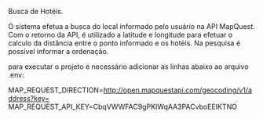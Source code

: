Busca de Hotéis. 

O sistema efetua a busca do local informado pelo usuário na API MapQuest. 
Com o retorno da API, é utilizado a latitude e longitude para efetuar o calculo da distância entre o ponto informado e os hotéis. 
Na pesquisa é possível informar a ordenação. 

para executar o projeto é necessário adicionar as linhas abaixo ao arquivo .env: 


MAP_REQUEST_DIRECTION=http://open.mapquestapi.com/geocoding/v1/address?key=
MAP_REQUEST_API_KEY=CbqVWWFAC9gPKIWqAA3PACvboEEIKTNO


